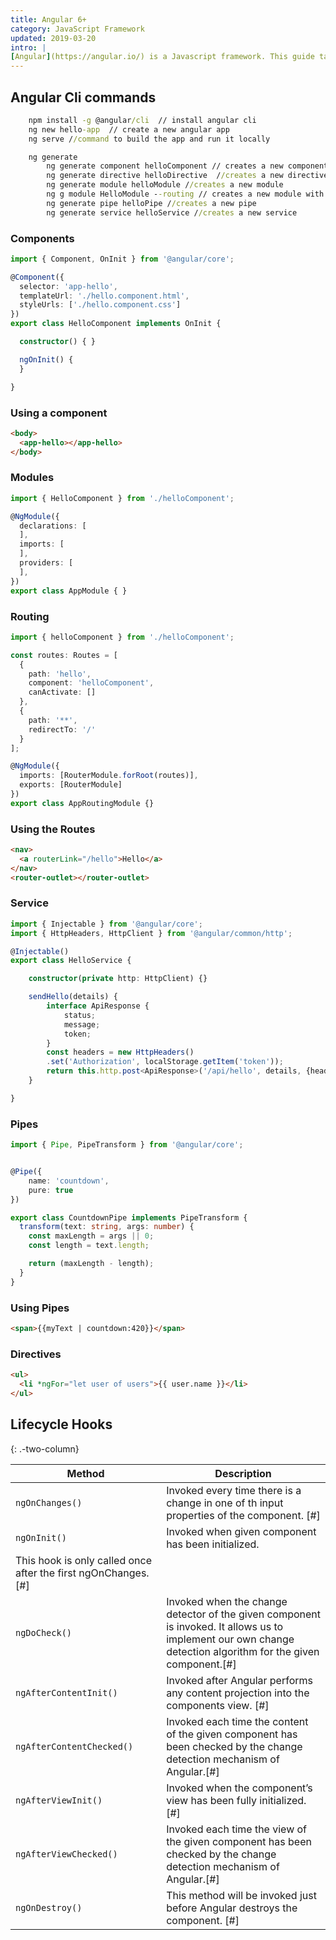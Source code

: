 ```yaml
---
title: Angular 6+
category: JavaScript Framework
updated: 2019-03-20
intro: | 
[Angular](https://angular.io/) is a Javascript framework. This guide targets Angular v6+
---
```


## Angular Cli commands

```cmd
    npm install -g @angular/cli  // install angular cli
    ng new hello-app  // create a new angular app
    ng serve //command to build the app and run it locally

    ng generate
        ng generate component helloComponent // creates a new component
        ng generate directive helloDirective  //creates a new directive
        ng generate module helloModule //creates a new module
        ng g module HelloModule --routing // creates a new module with a routing module
        ng generate pipe helloPipe //creates a new pipe
        ng generate service helloService //creates a new service
```

### Components

```ts
import { Component, OnInit } from '@angular/core';

@Component({
  selector: 'app-hello',
  templateUrl: './hello.component.html',
  styleUrls: ['./hello.component.css']
})
export class HelloComponent implements OnInit {

  constructor() { }

  ngOnInit() {
  }

}
```

### Using a component

```html
<body>
  <app-hello></app-hello>
</body>
```

### Modules

```ts
import { HelloComponent } from './helloComponent';

@NgModule({
  declarations: [
  ],
  imports: [
  ],
  providers: [
  ],
})
export class AppModule { }
```

### Routing

```ts
import { helloComponent } from './helloComponent';

const routes: Routes = [
  {
    path: 'hello',
    component: 'helloComponent',
    canActivate: []
  },
  {
    path: '**',
    redirectTo: '/'
  }
];

@NgModule({
  imports: [RouterModule.forRoot(routes)],
  exports: [RouterModule]
})
export class AppRoutingModule {}
```

### Using the Routes

```html
<nav>
  <a routerLink="/hello">Hello</a>
</nav>
<router-outlet></router-outlet>
```

### Service

```ts
import { Injectable } from '@angular/core';
import { HttpHeaders, HttpClient } from '@angular/common/http';

@Injectable()
export class HelloService {

    constructor(private http: HttpClient) {}

    sendHello(details) {
        interface ApiResponse {
            status;
            message;
            token;
        }
        const headers = new HttpHeaders()
        .set('Authorization', localStorage.getItem('token'));
        return this.http.post<ApiResponse>('/api/hello', details, {headers: headers});
    }

}
```

### Pipes

```ts
import { Pipe, PipeTransform } from '@angular/core';


@Pipe({
    name: 'countdown',
    pure: true
})

export class CountdownPipe implements PipeTransform {
  transform(text: string, args: number) {
    const maxLength = args || 0;
    const length = text.length;

    return (maxLength - length);
  }
}
```

### Using Pipes

```html
<span>{{myText | countdown:420}}</span>
```

### Directives

```html
<ul>
  <li *ngFor="let user of users">{{ user.name }}</li>
</ul>
```

Lifecycle Hooks
---------------
{: .-two-column}


| Method | Description |
| --- | --- |
| `ngOnChanges()` | Invoked every time there is a change in one of th input properties of the component. [#] |
| `ngOnInit()` | Invoked when given component has been initialized.
This hook is only called once after the first ngOnChanges. [#] |
| `ngDoCheck()` | Invoked when the change detector of the given component is invoked. It allows us to implement our own change detection algorithm for the given component.[#] |
| `ngAfterContentInit()` | Invoked after Angular performs any content projection into the components view. [#] |
| `ngAfterContentChecked()` | Invoked each time the content of the given component has been checked by the change detection mechanism of Angular.[#] |
| `ngAfterViewInit()` | Invoked when the component’s view has been fully initialized.[#] |
| `ngAfterViewChecked()` | Invoked each time the view of the given component has been checked by the change detection mechanism of Angular.[#] |
| `ngOnDestroy()` | This method will be invoked just before Angular destroys the component. [#] |